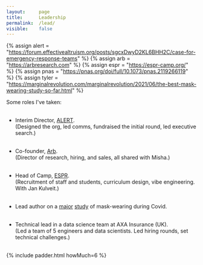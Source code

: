 ```yaml
---
layout:     page
title:      Leadership
permalink:  /lead/
visible:    false
---
```


{%  assign alert = "https://forum.effectivealtruism.org/posts/sgcxDwyD2KL6BHH2C/case-for-emergency-response-teams" %}
{%  assign arb = "https://arbresearch.com" %}
{%  assign espr = "https://espr-camp.org/"    %}
{%  assign pnas = "https://pnas.org/doi/full/10.1073/pnas.2119266119"    %}
{%  assign tyler = "https://marginalrevolution.com/marginalrevolution/2021/06/the-best-mask-wearing-study-so-far.html"    %}


Some roles I've taken:<br><br>

* Interim Director, <a href="{{alert}}">ALERT</a>.<br>(Designed the org, led comms, fundraised the initial round, led executive search.)<br><br>

* Co-founder, <a href="{{arb}}">Arb</a>.<br>
(Director of research, hiring, and sales, all shared with Misha.)<br><br>

* Head of Camp, <a href="{{espr}}">ESPR</a>.<br>
(Recruitment of staff and students, curriculum design, vibe engineering. With Jan Kulveit.)<br><br>

* Lead author on a <a href="{{tyler}}">major</a> <a href="{{pnas}}">study</a> of mask-wearing during Covid.<br><br>

* Technical lead in a data science team at AXA Insurance (UK).<br>
(Led a team of 5 engineers and data scientists. Led hiring rounds, set technical challenges.) <br><br>


{%  include padder.html     howMuch=6  %}